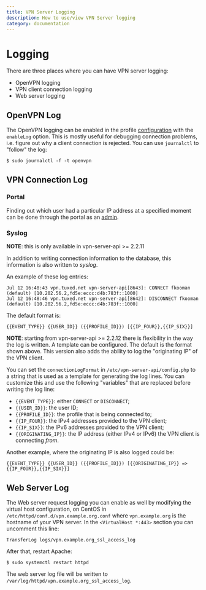 ```yaml
---
title: VPN Server Logging
description: How to use/view VPN Server logging
category: documentation
---
```


# Logging

There are three places where you can have VPN server logging:

* OpenVPN logging
* VPN client connection logging
* Web server logging

## OpenVPN Log

The OpenVPN logging can be enabled in the 
profile [configuration](PROFILE_CONFIG.md) with the `enableLog` option. This is 
mostly useful for debugging connection problems, i.e. figure out why a client 
connection is rejected. You can use `journalctl` to "follow" the log:

    $ sudo journalctl -f -t openvpn

## VPN Connection Log

### Portal

Finding out which user had a particular IP address at a specified moment can
be done through the portal as an [admin](PORTAL_ADMIN.md). 

### Syslog

**NOTE**: this is only available in vpn-server-api >= 2.2.11

In addition to writing connection information to the database, this information
is also written to _syslog_. 

An example of these log entries:

```
Jul 12 16:48:43 vpn.tuxed.net vpn-server-api[8643]: CONNECT fkooman (default) [10.202.56.2,fd5e:eccc:d4b:783f::1000]
Jul 12 16:48:46 vpn.tuxed.net vpn-server-api[8642]: DISCONNECT fkooman (default) [10.202.56.2,fd5e:eccc:d4b:783f::1000]
```

The default format is:

```
{{EVENT_TYPE}} {{USER_ID}} ({{PROFILE_ID}}) [{{IP_FOUR}},{{IP_SIX}}]
```

**NOTE**: starting from vpn-server-api >= 2.2.12 there is flexibility in the 
way the log is written. A template can be configured. The default is the format 
shown above. This version also adds the ability to log the "originating IP" of
the VPN client.

You can set the `connectionLogFormat` in `/etc/vpn-server-api/config.php` to 
a string that is used as a template for generating the log lines. You can 
customize this and use the following "variables" that are replaced before 
writing the log line:

* `{{EVENT_TYPE}}`: either `CONNECT` or `DISCONNECT`;
* `{{USER_ID}}`: the user ID;
* `{{PROFILE_ID}}`: the profile that is being connected to;
* `{{IP_FOUR}}`: the IPv4 addresses provided to the VPN client;
* `{{IP_SIX}}`: the IPv6 addresses provided to the VPN client;
* `{{ORIGINATING_IP}}`: the IP address (either IPv4 or IPv6) the VPN client is 
  connecting _from_.

Another example, where the originating IP is also logged could be:

```
{{EVENT_TYPE}} {{USER_ID}} ({{PROFILE_ID}}) [{{ORIGINATING_IP}} => {{IP_FOUR}},{{IP_SIX}}]
```

## Web Server Log

The Web server request logging you can enable as well by modifying the virtual 
host configuration, on CentOS in `/etc/httpd/conf.d/vpn.example.org.conf` where 
`vpn.example.org` is the hostname of your VPN server. In the 
`<VirtualHost *:443>` section you can uncomment this line:

    TransferLog logs/vpn.example.org_ssl_access_log

After that, restart Apache:

    $ sudo systemctl restart httpd

The web server log file will be written to 
`/var/log/httpd/vpn.example.org_ssl_access_log`.
